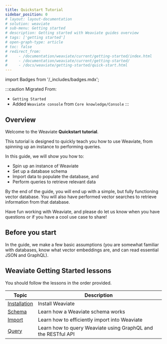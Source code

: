```yaml
---
title: Quickstart Tutorial
sidebar_position: 0
# layout: layout-documentation
# solution: weaviate
# sub-menu: Getting started
# description: Getting started with Weaviate guides overview
# tags: ['getting started']
# open-graph-type: article
# toc: false
# redirect_from:
#     - /documentation/weaviate/current/getting-started/index.html
#     - /documentation/weaviate/current/getting-started/
#     - /docs/weaviate/getting-started/quick-start.html
---
```

import Badges from '/_includes/badges.mdx';

<Badges/>

<!-- TODO: Remove explanatory header once layout review complete -->
:::caution Migrated From:
- `Getting Started`
- Added `Weaviate console` from `Core knowledge/Console`
:::

## Overview

Welcome to the Weaviate **Quickstart tutorial**.

This tutorial is designed to quickly teach you how to use Weaviate, from spinning up an instance to performing queries.

In this guide, we will show you how to:
- Spin up an instance of Weaviate
- Set up a database schema
- Import data to populate the database, and
- Perform queries to retrieve relevant data 

By the end of the guide, you will end up with a simple, but fully functioning vector database. You will also have performed vector searches to retrieve information from that database.

Have fun working with Weaviate, and please do let us know when you have questions or if you have a cool use case to share!

## Before you start 

In the guide, we make a few basic assumptions (you are somewhat familiar with databases, know what vector embeddings are, and can read essential JSON and GraphQL).

## Weaviate Getting Started lessons

You should follow the lessons in the order provided.

| Topic | Description |
| --- | --- |
| [Installation](./installation.md) | Install Weaviate |
| [Schema](./schema.md) | Learn how a Weaviate schema works |
| [Import](./import.md) | Learn how to efficiently import into Weaviate |
| [Query](./query.md) | Learn how to query Weaviate using GraphQL and the RESTful API |
